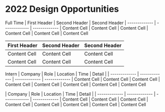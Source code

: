 # 2022 Design Opportunities

Full Time
| First Header  | Second Header | Second Header
| ------------- | ------------- | -------------
| Content Cell  | Content Cell  | Content Cell 
| Content Cell  | Content Cell  | Content Cell 

| First Header  | Second Header | Second Header
| ------------- | ------------- | -------------
| Content Cell  | Content Cell  | Content Cell 
| Content Cell  | Content Cell  | Content Cell 

Intern
| Company  | Role | Location | Time | Detail | 
| ------------- | ------------- | ------------- | -------------
| Content Cell  | Content Cell  | Content Cell  | Content Cell 
| Content Cell  | Content Cell  | Content Cell  | Content Cell 

| Company  | Role | Location | Time | Detail | 
| ------------- | ------------- | ------------- | ------------- 
| Content Cell  | Content Cell  | Content Cell  | Content Cell 
| Content Cell  | Content Cell  | Content Cell  | Content Cell 
